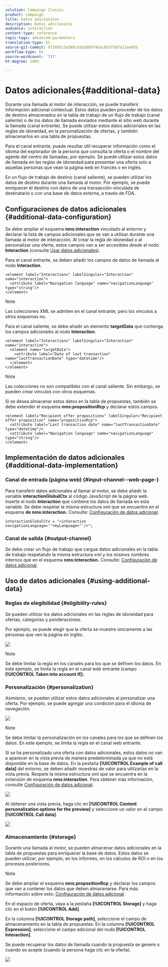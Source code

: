 ```yaml
---
solution: Campaign Classic
product: campaign
title: Datos adicionales
description: Datos adicionales
audience: interaction
content-type: reference
topic-tags: advanced-parameters
translation-type: ht
source-git-commit: 972885c3a38bcd3a260574bacbb3f507e11ae05b
workflow-type: ht
source-wordcount: '717'
ht-degree: 100%

---
```



# Datos adicionales{#additional-data}

Durante una llamada al motor de interacción, se puede transferir información adicional contextual. Estos datos pueden proceder de los datos de destino almacenados en la tabla de trabajo de un flujo de trabajo (canal saliente) o de los datos de llamada enviados mediante el sitio web durante la llamada (canal entrante). Se puede utilizar estos datos adicionales en las reglas de idoneidad, en la personalización de ofertas, y también almacenarlos en una tabla de propuestas.

Para el canal entrante, puede resultar útil recuperar información como el idioma del explorador de la persona que consulta la oferta o el nombre del agente del centro de llamadas, por ejemplo. Se puede utilizar estos datos de llamada en las reglas de idoneidad para presentar una oferta solo a aquellas personas que vean la página web en francés o en inglés.

En un flujo de trabajo de destino (canal saliente), se pueden utilizar los datos de destino durante una llamada al motor. Por ejemplo, se puede enriquecer el destino con datos de una transacción vinculada de destinatario o con una base de datos externa, a través de FDA.

## Configuraciones de datos adicionales {#additional-data-configuration}

Se debe ampliar el esquema **nms:interaction** vinculado al entorno y declarar la lista de campos adicionales que se van a utilizar durante una llamada al motor de interacción. Al crear la regla de idoneidad o al personalizar una oferta, estos campos van a ser accesibles desde el nodo **Interaction** (consulte [Usar datos adicionales](#using-additional-data)).

Para el canal entrante, se deben añadir los campos de datos de llamada al nodo **Interaction**.

```
<element label="Interactions" labelSingular="Interaction" name="interaction">
  <attribute label="Navigation language" name="navigationLanguage" type="string"/>
</element>
```

>[!NOTE]
>
>Las colecciones XML se admiten en el canal entrante, pero los vínculos a otros esquemas no.

Para el canal saliente, se debe añadir un elemento **targetData** que contenga los campos adicionales al nodo **Interaction**.

```
<element label="Interactions" labelSingular="Interaction" name="interaction">
  <element name="targetData">
    <attribute label="Date of last transaction" name="lastTransactionDate" type="datetime"/>
  </element>
</element>
```

>[!NOTE]
>
>Las colecciones no son compatibles con el canal saliente. Sin embargo, se pueden crear vínculos con otros esquemas.

Si se desea almacenar estos datos en la tabla de propuestas, también se debe extender el esquema **nms:propositionRcp** y declarar estos campos.

```
<element label="Recipient offer propositions" labelSingular="Recipient offer proposition" name="propositionRcp">
  <attribute label="Last transaction date" name="lastTransactionDate" type="datetime"/>
  <attribute label="Navigation language" name="navigationLanguage" type="string"/>
</element>
```

## Implementación de datos adicionales {#additional-data-implementation}

### Canal de entrada (página web) {#input-channel--web-page-}

Para transferir datos adicionales al llamar al motor, se debe añadir la variable **interactionGlobalCtx** al código JavaScript de la página web. Inserte el nodo **Interaction** que contiene los datos de llamada en esta variable. Se debe respetar la misma estructura xml que se encuentra en el esquema **de nms:interaction.** Consulte: [Configuración de datos adicional](#additional-data-configuration).

```
interactionGlobalCtx = "<interaction navigationLanguage='"+myLanguage+"'/>";
```

### Canal de salida {#output-channel}

Se debe crear un flujo de trabajo que cargue datos adicionales en la tabla de trabajo respetando la misma estructura xml y los mismos nombres internos que en el esquema **nms:interaction.** Consulte: [Configuración de datos adicional](#additional-data-configuration).

## Uso de datos adicionales {#using-additional-data}

### Reglas de elegibilidad {#eligibility-rules}

Se pueden utilizar los datos adicionales en las reglas de idoneidad para ofertas, categorías y ponderaciones.

Por ejemplo, se puede elegir que la oferta se muestre únicamente a las personas que ven la página en inglés.

![](assets/ita_calldata_query.png)

>[!NOTE]
>
>Se debe limitar la regla en los canales para los que se definen los datos. En este ejemplo, se limita la regla en el canal web entrante (campo **[!UICONTROL Taken into account if]**).

### Personalización {#personalization}

Asimismo, se pueden utilizar estos datos adicionales al personalizar una oferta. Por ejemplo, se puede agregar una condición para el idioma de navegación.

![](assets/ita_calldata_perso.png)

>[!NOTE]
>
>Se debe limitar la personalización en los canales para los que se definen los datos. En este ejemplo, se limita la regla en el canal web entrante.

Si se ha personalizado una oferta con datos adicionales, estos datos no van a aparecer en la vista previa de manera predeterminada ya que no está disponible en la base de datos. En la pestaña **[!UICONTROL Example of call data]** del entorno, se deben añadir muestras de valor para utilizarlas en la vista previa. Respete la misma estructura xml que se encuentra en la extensión de esquema **nms:interaction.** Para obtener más información, consulte [Configuración de datos adicional](#additional-data-configuration).

![](assets/ita_calldata_preview.png)

Al obtener una vista previa, haga clic en **[!UICONTROL Content personalization options for the preview]** y seleccione un valor en el campo **[!UICONTROL Call data]**.

![](assets/ita_calldata_preview2.png)

### Almacenamiento {#storage}

Durante una llamada al motor, se pueden almacenar datos adicionales en la tabla de propuestas para enriquecer la base de datos. Estos datos se pueden utilizar, por ejemplo, en los informes, en los cálculos de ROI o en los procesos posteriores.

>[!NOTE]
>
>Se debe ampliar el esquema **nms:propositionRcp** y declarar los campos que van a contener los datos que deben almacenarse. Para más información sobre esto: [Configuración de datos adicional](#additional-data-configuration).

En el espacio de oferta, vaya a la pestaña **[!UICONTROL Storage]** y haga clic en el botón **[!UICONTROL Add]**.

En la columna **[!UICONTROL Storage path]**, seleccione el campo de almacenamiento en la tabla de propuestas. En la columna **[!UICONTROL Expression]**, seleccione el campo adicional del nodo **[!UICONTROL Interaction]**.

Se puede recuperar los datos de llamada cuando la propuesta se genere o cuando se acepte (cuando la persona haga clic en la oferta).

![](assets/ita_calldata_storage.png)

